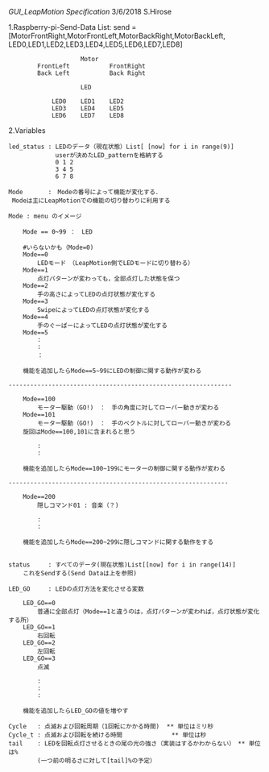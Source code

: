 *GUI_LeapMotion Specification*
3/6/2018 S.Hirose

1.Raspberry-pi-Send-Data
	List:
	send = [MotorFrontRight,MotorFrontLeft,MotorBackRight,MotorBackLeft,
	        LED0,LED1,LED2,LED3,LED4,LED5,LED6,LED7,LED8]

	                    Motor
	        FrontLeft           FrontRight
	        Back Left           Back Right

			            LED
			            
			    LED0    LED1    LED2
			    LED3    LED4    LED5
			    LED6    LED7    LED8

2.Variables

	led_status : LEDのデータ（現在状態）List[ [now] for i in range(9)]
				 userが決めたLED_patternを格納する
				 0 1 2
				 3 4 5
				 6 7 8
	
	Mode	   :　Modeの番号によって機能が変化する．
	 Modeは主にLeapMotionでの機能の切り替わりに利用する

	Mode : menu のイメージ

		Mode == 0~99 ：　LED

		#いらないかも（Mode=0)
		Mode==0
			LEDモード　（LeapMotion側でLEDモードに切り替わる）
		Mode==1
			点灯パターンが変わっても，全部点灯した状態を保つ
		Mode==2
			手の高さによってLEDの点灯状態が変化する
		Mode==3
			SwipeによってLEDの点灯状態が変化する
		Mode==4
			手のぐーぱーによってLEDの点灯状態が変化する
		Mode==5
			:
			:
			：

		機能を追加したらMode==5~99にLEDの制御に関する動作が変わる

	--------------------------------------------------------------
	
		Mode==100
			モーター駆動（GO!)　：　手の角度に対してローバー動きが変わる
		Mode==101
			モーター駆動（GO!)　：　手のベクトルに対してローバー動きが変わる
		旋回はMode==100,101に含まれると思う

			:
			:

		機能を追加したらMode==100~199にモーターの制御に関する動作が変わる

	-------------------------------------------------------------

		Mode==200
			隠しコマンド01 : 音楽（？)　

			:
			:

		機能を追加したらMode==200~299に隠しコマンドに関する動作をする


	status     : すべてのデータ(現在状態)List[[now] for i in range(14)]
		これをSendする(Send Dataは上を参照)

	LED_GO	   : LEDの点灯方法を変化させる変数

		LED_GO==0
			普通に全部点灯（Mode==1と違うのは，点灯パターンが変われば，点灯状態が変化する所）
		LED_GO==1
			右回転
		LED_GO==2
			左回転
		LED_GO==3
			点滅

			:
			:
			:

		機能を追加したらLED_GOの値を増やす

	Cycle   : 点滅および回転周期（1回転にかかる時間) 	** 単位はミリ秒
	Cycle_t : 点滅および回転を続ける時間　			** 単位は秒
	tail    : LEDを回転点灯させるときの尾の光の強さ（実装はするかわからない）　** 単位は%
			(一つ前の明るさに対して[tail]%の予定）
			
